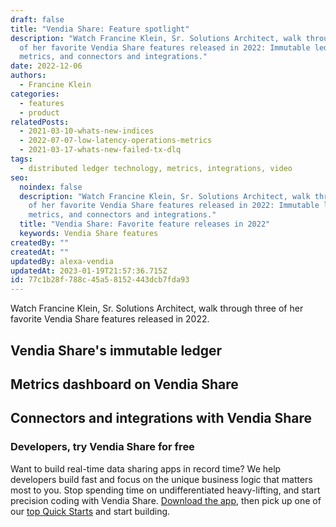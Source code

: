 ```yaml
---
draft: false
title: "Vendia Share: Feature spotlight"
description: "Watch Francine Klein, Sr. Solutions Architect, walk through three
  of her favorite Vendia Share features released in 2022: Immutable ledger,
  metrics, and connectors and integrations."
date: 2022-12-06
authors:
  - Francine Klein
categories:
  - features
  - product
relatedPosts:
  - 2021-03-10-whats-new-indices
  - 2022-07-07-low-latency-operations-metrics
  - 2021-03-17-whats-new-failed-tx-dlq
tags:
  - distributed ledger technology, metrics, integrations, video
seo:
  noindex: false
  description: "Watch Francine Klein, Sr. Solutions Architect, walk through three
    of her favorite Vendia Share features released in 2022: Immutable ledger,
    metrics, and connectors and integrations."
  title: "Vendia Share: Favorite feature releases in 2022"
  keywords: Vendia Share features
createdBy: ""
createdAt: ""
updatedBy: alexa-vendia
updatedAt: 2023-01-19T21:57:36.715Z
id: 77c1b28f-788c-45a5-8152-443dcb7fda93
---
```


Watch Francine Klein, Sr. Solutions Architect, walk through three of her favorite Vendia Share features released in 2022.

## Vendia Share's immutable ledger

<YouTube aspectRatio="16:9" title="Immutable Ledger" url="https://www.youtube.com/watch?v=qarGKCXQrec" />

## Metrics dashboard on Vendia Share

<YouTube aspectRatio="16:9" title="Metrics" url="https://www.youtube.com/watch?v=7heRgdMf6vY" />

## Connectors and integrations with Vendia Share

<YouTube aspectRatio="16:9" title="Connectors and integrations" url="https://www.youtube.com/watch?v=zWy5_RB77vs" />

### Developers, try Vendia Share for free

Want to build real-time data sharing apps in record time? We help developers build fast and focus on the unique business logic that matters most to you. Stop spending time on undifferentiated heavy-lifting, and start precision coding with Vendia Share. [Download the app](https://share.vendia.net/), then pick up one of our [top Quick Starts](https://www.vendia.com/docs/share/quickstart) and start building.
